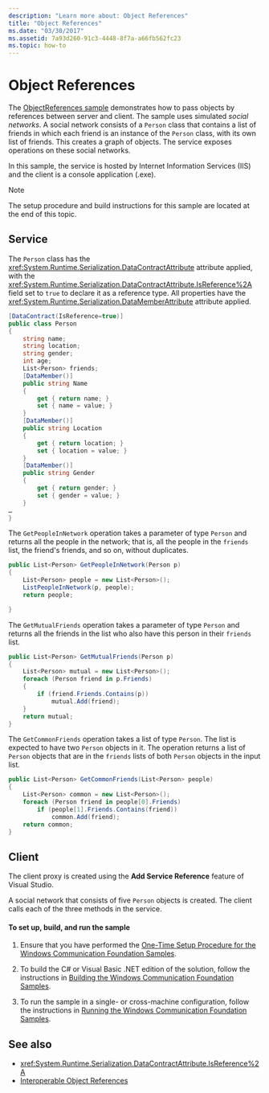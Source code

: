 ```yaml
---
description: "Learn more about: Object References"
title: "Object References"
ms.date: "03/30/2017"
ms.assetid: 7a93d260-91c3-4448-8f7a-a66fb562fc23
ms.topic: how-to
---
```

# Object References

The [ObjectReferences sample](https://github.com/dotnet/samples/tree/main/framework/wcf) demonstrates how to pass objects by references between server and client. The sample uses simulated *social networks*. A social network consists of a `Person` class that contains a list of friends in which each friend is an instance of the `Person` class, with its own list of friends. This creates a graph of objects. The service exposes operations on these social networks.

In this sample, the service is hosted by Internet Information Services (IIS) and the client is a console application (.exe).

> [!NOTE]
> The setup procedure and build instructions for this sample are located at the end of this topic.

## Service

The `Person` class has the <xref:System.Runtime.Serialization.DataContractAttribute> attribute applied, with the <xref:System.Runtime.Serialization.DataContractAttribute.IsReference%2A> field set to `true` to declare it as a reference type. All properties have the <xref:System.Runtime.Serialization.DataMemberAttribute> attribute applied.

```csharp
[DataContract(IsReference=true)]
public class Person
{
    string name;
    string location;
    string gender;
    int age;
    List<Person> friends;
    [DataMember()]
    public string Name
    {
        get { return name; }
        set { name = value; }
    }
    [DataMember()]
    public string Location
    {
        get { return location; }
        set { location = value; }
    }
    [DataMember()]
    public string Gender
    {
        get { return gender; }
        set { gender = value; }
    }
…
}
```

The `GetPeopleInNetwork` operation takes a parameter of type `Person` and returns all the people in the network; that is, all the people in the `friends` list, the friend's friends, and so on, without duplicates.

```csharp
public List<Person> GetPeopleInNetwork(Person p)
{
    List<Person> people = new List<Person>();
    ListPeopleInNetwork(p, people);
    return people;

}
```

The `GetMutualFriends` operation takes a parameter of type `Person` and returns all the friends in the list who also have this person in their `friends` list.

```csharp
public List<Person> GetMutualFriends(Person p)
{
    List<Person> mutual = new List<Person>();
    foreach (Person friend in p.Friends)
    {
        if (friend.Friends.Contains(p))
            mutual.Add(friend);
    }
    return mutual;
}
```

The `GetCommonFriends` operation takes a list of type `Person`. The list is expected to have two `Person` objects in it. The operation returns a list of `Person` objects that are in the `friends` lists of both `Person` objects in the input list.

```csharp
public List<Person> GetCommonFriends(List<Person> people)
{
    List<Person> common = new List<Person>();
    foreach (Person friend in people[0].Friends)
        if (people[1].Friends.Contains(friend))
            common.Add(friend);
    return common;
}
```

## Client

The client proxy is created using the **Add Service Reference** feature of Visual Studio.

A social network that consists of five `Person` objects is created. The client calls each of the three methods in the service.

#### To set up, build, and run the sample

1. Ensure that you have performed the [One-Time Setup Procedure for the Windows Communication Foundation Samples](one-time-setup-procedure-for-the-wcf-samples.md).

2. To build the C# or Visual Basic .NET edition of the solution, follow the instructions in [Building the Windows Communication Foundation Samples](building-the-samples.md).

3. To run the sample in a single- or cross-machine configuration, follow the instructions in [Running the Windows Communication Foundation Samples](running-the-samples.md).

## See also

- <xref:System.Runtime.Serialization.DataContractAttribute.IsReference%2A>
- [Interoperable Object References](../feature-details/interoperable-object-references.md)
